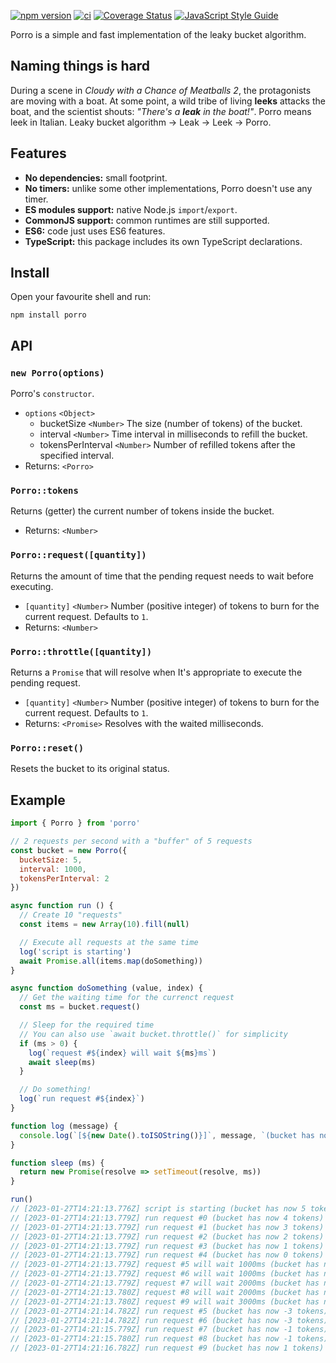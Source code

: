 [![npm version](https://badge.fury.io/js/porro.svg)](https://badge.fury.io/js/porro)
[![ci](https://github.com/greguz/porro/actions/workflows/ci.yaml/badge.svg?branch=master)](https://github.com/greguz/porro/actions/workflows/ci.yaml)
[![Coverage Status](https://coveralls.io/repos/github/greguz/porro/badge.svg?branch=master)](https://coveralls.io/github/greguz/porro?branch=master)
[![JavaScript Style Guide](https://img.shields.io/badge/code_style-standard-brightgreen.svg)](https://standardjs.com)

Porro is a simple and fast implementation of the leaky bucket algorithm.

## Naming things is hard

During a scene in _Cloudy with a Chance of Meatballs 2_, the protagonists are moving with a boat. At some point, a wild tribe of living **leeks** attacks the boat, and the scientist shouts: _"There's a **leak** in the boat!"_. Porro means leek in Italian. Leaky bucket algorithm -> Leak -> Leek -> Porro.

## Features

- **No dependencies:** small footprint.
- **No timers:** unlike some other implementations, Porro doesn't use any timer.
- **ES modules support:** native Node.js `import`/`export`.
- **CommonJS support:** common runtimes are still supported.
- **ES6:** code just uses ES6 features.
- **TypeScript:** this package includes its own TypeScript declarations.

## Install

Open your favourite shell and run:

```
npm install porro
```

## API

### `new Porro(options)`

Porro's `constructor`.

- `options` `<Object>`
  - bucketSize `<Number>` The size (number of tokens) of the bucket.
  - interval `<Number>` Time interval in milliseconds to refill the bucket.
  - tokensPerInterval `<Number>` Number of refilled tokens after the specified interval.
- Returns: `<Porro>`

### `Porro::tokens`

Returns (getter) the current number of tokens inside the bucket.

- Returns: `<Number>`

### `Porro::request([quantity])`

Returns the amount of time that the pending request needs to wait before executing.

- `[quantity]` `<Number>` Number (positive integer) of tokens to burn for the current request. Defaults to `1`.
- Returns: `<Number>`

### `Porro::throttle([quantity])`

Returns a `Promise` that will resolve when It's appropriate to execute the pending request.

- `[quantity]` `<Number>` Number (positive integer) of tokens to burn for the current request. Defaults to `1`.
- Returns: `<Promise>` Resolves with the waited milliseconds.

### `Porro::reset()`

Resets the bucket to its original status.

## Example

```javascript
import { Porro } from 'porro'

// 2 requests per second with a "buffer" of 5 requests
const bucket = new Porro({
  bucketSize: 5,
  interval: 1000,
  tokensPerInterval: 2
})

async function run () {
  // Create 10 "requests"
  const items = new Array(10).fill(null)

  // Execute all requests at the same time
  log('script is starting')
  await Promise.all(items.map(doSomething))
}

async function doSomething (value, index) {
  // Get the waiting time for the currenct request
  const ms = bucket.request()

  // Sleep for the required time
  // You can also use `await bucket.throttle()` for simplicity
  if (ms > 0) {
    log(`request #${index} will wait ${ms}ms`)
    await sleep(ms)
  }

  // Do something!
  log(`run request #${index}`)
}

function log (message) {
  console.log(`[${new Date().toISOString()}]`, message, `(bucket has now ${bucket.tokens} tokens)`)
}

function sleep (ms) {
  return new Promise(resolve => setTimeout(resolve, ms))
}

run()
// [2023-01-27T14:21:13.776Z] script is starting (bucket has now 5 tokens)
// [2023-01-27T14:21:13.779Z] run request #0 (bucket has now 4 tokens)
// [2023-01-27T14:21:13.779Z] run request #1 (bucket has now 3 tokens)
// [2023-01-27T14:21:13.779Z] run request #2 (bucket has now 2 tokens)
// [2023-01-27T14:21:13.779Z] run request #3 (bucket has now 1 tokens)
// [2023-01-27T14:21:13.779Z] run request #4 (bucket has now 0 tokens)
// [2023-01-27T14:21:13.779Z] request #5 will wait 1000ms (bucket has now -1 tokens)
// [2023-01-27T14:21:13.779Z] request #6 will wait 1000ms (bucket has now -2 tokens)
// [2023-01-27T14:21:13.779Z] request #7 will wait 2000ms (bucket has now -3 tokens)
// [2023-01-27T14:21:13.780Z] request #8 will wait 2000ms (bucket has now -4 tokens)
// [2023-01-27T14:21:13.780Z] request #9 will wait 3000ms (bucket has now -5 tokens)
// [2023-01-27T14:21:14.782Z] run request #5 (bucket has now -3 tokens)
// [2023-01-27T14:21:14.782Z] run request #6 (bucket has now -3 tokens)
// [2023-01-27T14:21:15.779Z] run request #7 (bucket has now -1 tokens)
// [2023-01-27T14:21:15.780Z] run request #8 (bucket has now -1 tokens)
// [2023-01-27T14:21:16.782Z] run request #9 (bucket has now 1 tokens)
```
